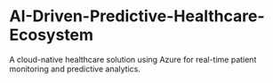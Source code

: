 # AI-Driven-Predictive-Healthcare-Ecosystem
A cloud-native healthcare solution using Azure for real-time patient monitoring and predictive analytics.
